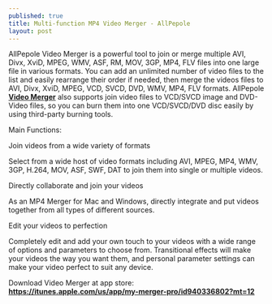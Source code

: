 ```yaml
---
published: true
title: Multi-function MP4 Video Merger - AllPepole
layout: post
---
```

AllPepole Video Merger is a powerful tool to join or merge multiple AVI, Divx, XviD, MPEG, WMV, ASF, RM, MOV, 3GP, MP4, FLV files into one large file in various formats. You can add an unlimited number of video files to the list and easily rearrange their order if needed, then merge the videos files to AVI, Divx, XviD, MPEG, VCD, SVCD, DVD, WMV, MP4, FLV formats. AllPepole <b><a href="http://www.allpepole.com/mymerger-windowsandmac">Video Merger</a></b> also supports join video files to VCD/SVCD image and DVD-Video files, so you can burn them into one VCD/SVCD/DVD disc easily by using third-party burning tools.

Main Functions:

Join videos from a wide variety of formats

Select from a wide host of video formats including AVI, MPEG, MP4, WMV, 3GP, H.264, MOV, ASF, SWF, DAT to join them into single or multiple videos.

Directly collaborate and join your videos

As an MP4 Merger for Mac and Windows, directly integrate and put videos together from all types of different sources.

Edit your videos to perfection 

Completely edit and add your own touch to your videos with a wide range of options and parameters to choose from. Transitional effects will make your videos the way you want them, and personal parameter settings can make your video perfect to suit any device.

Download Video Merger at app store:
<b><a href="https://itunes.apple.com/us/app/my-merger-pro/id940336802?mt=12">https://itunes.apple.com/us/app/my-merger-pro/id940336802?mt=12</a></b>
